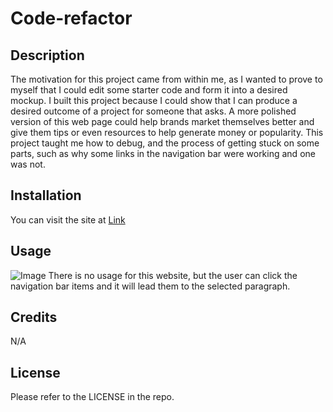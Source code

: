 # Code-refactor

## Description

The motivation for this project came from within me, as I wanted to prove to myself that I could edit some starter code and form it into a desired mockup. I built this project because I could show that I can produce a desired outcome of a project for someone that asks. A more polished version of this web page could help brands market themselves better and give them tips or even resources to help generate money or popularity. This project taught me how to debug, and the process of getting stuck on some parts, such as why some links in the navigation bar were working and one was not.

## Installation

You can visit the site at [Link](https://johna98.github.io/Code-refactor/)

## Usage

![Image](./assets/images/Horiseon%20Website.png)
There is no usage for this website, but the user can click the navigation bar items and it will lead them to the selected paragraph.

## Credits

N/A

## License

Please refer to the LICENSE in the repo.
